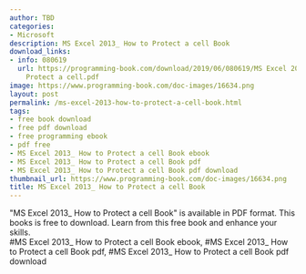 ```yaml
---
author: TBD
categories:
- Microsoft
description: MS Excel 2013_ How to Protect a cell Book
download_links:
- info: 080619
  url: https://programming-book.com/download/2019/06/080619/MS Excel 2013_ How to
    Protect a cell.pdf
image: https://www.programming-book.com/doc-images/16634.png
layout: post
permalink: /ms-excel-2013-how-to-protect-a-cell-book.html
tags:
- free book download
- free pdf download
- free programming ebook
- pdf free
- MS Excel 2013_ How to Protect a cell Book ebook
- MS Excel 2013_ How to Protect a cell Book pdf
- MS Excel 2013_ How to Protect a cell Book pdf download
thumbnail_url: https://www.programming-book.com/doc-images/16634.png
title: MS Excel 2013_ How to Protect a cell Book
---
```


 
<div class="item-desc text-justify">
  "MS Excel 2013_ How to Protect a cell Book" is available in PDF format. This books is free to download. Learn from this free book and enhance your skills.
  <br>
  #MS Excel 2013_ How to Protect a cell Book ebook, #MS Excel 2013_ How to Protect a cell Book pdf, #MS Excel 2013_ How to Protect a cell Book pdf download
</div>